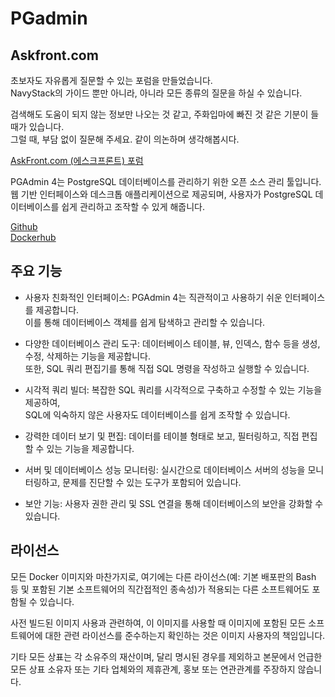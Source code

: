# PGadmin

## Askfront.com
초보자도 자유롭게 질문할 수 있는 포럼을 만들었습니다. <br />
NavyStack의 가이드 뿐만 아니라, 아니라 모든 종류의 질문을 하실 수 있습니다.

검색해도 도움이 되지 않는 정보만 나오는 것 같고, 주화입마에 빠진 것 같은 기분이 들 때가 있습니다.<br />
그럴 때, 부담 없이 질문해 주세요. 같이 의논하며 생각해봅시다.

[AskFront.com (에스크프론트) 포럼](https://askfront.com/?github)


PGAdmin 4는 PostgreSQL 데이터베이스를 관리하기 위한 오픈 소스 관리 툴입니다. <br>
웹 기반 인터페이스와 데스크톱 애플리케이션으로 제공되며, 사용자가 PostgreSQL 데이터베이스를 쉽게 관리하고 조작할 수 있게 해줍니다.
<br>

[Github](https://github.com/NavyStack/PGadmin) <br>
[Dockerhub](https://hub.docker.com/r/navystack/pgadmin)

## 주요 기능

- 사용자 친화적인 인터페이스: PGAdmin 4는 직관적이고 사용하기 쉬운 인터페이스를 제공합니다. <br>
  이를 통해 데이터베이스 객체를 쉽게 탐색하고 관리할 수 있습니다.

- 다양한 데이터베이스 관리 도구: 데이터베이스 테이블, 뷰, 인덱스, 함수 등을 생성, 수정, 삭제하는 기능을 제공합니다. <br>
  또한, SQL 쿼리 편집기를 통해 직접 SQL 명령을 작성하고 실행할 수 있습니다.

- 시각적 쿼리 빌더: 복잡한 SQL 쿼리를 시각적으로 구축하고 수정할 수 있는 기능을 제공하여, <br>
  SQL에 익숙하지 않은 사용자도 데이터베이스를 쉽게 조작할 수 있습니다.

- 강력한 데이터 보기 및 편집: 데이터를 테이블 형태로 보고, 필터링하고, 직접 편집할 수 있는 기능을 제공합니다.

- 서버 및 데이터베이스 성능 모니터링: 실시간으로 데이터베이스 서버의 성능을 모니터링하고, 문제를 진단할 수 있는 도구가 포함되어 있습니다.

- 보안 기능: 사용자 권한 관리 및 SSL 연결을 통해 데이터베이스의 보안을 강화할 수 있습니다.

## 라이선스

모든 Docker 이미지와 마찬가지로, 여기에는 다른 라이선스(예: 기본 배포판의 Bash 등 및 포함된 기본 소프트웨어의 직간접적인 종속성)가 적용되는 다른 소프트웨어도 포함될 수 있습니다.

사전 빌드된 이미지 사용과 관련하여, 이 이미지를 사용할 때 이미지에 포함된 모든 소프트웨어에 대한 관련 라이선스를 준수하는지 확인하는 것은 이미지 사용자의 책임입니다.

기타 모든 상표는 각 소유주의 재산이며, 달리 명시된 경우를 제외하고 본문에서 언급한 모든 상표 소유자 또는 기타 업체와의 제휴관계, 홍보 또는 연관관계를 주장하지 않습니다.
